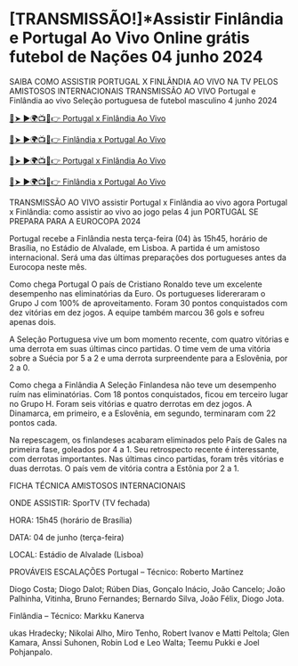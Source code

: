 # [TRANSMISSÃO!]*Assistir Finlândia e Portugal Ao Vivo Online grátis futebol de Nações 04 junho 2024

SAIBA COMO ASSISTIR PORTUGAL X FINLÂNDIA AO VIVO NA TV PELOS AMISTOSOS INTERNACIONAIS
TRANSMISSÃO AO VIVO Portugal e Finlândia ao vivo Seleção portuguesa de futebol masculino 4 junho 2024

[🔴➤ ►🌍📺📱👉 Portugal x Finlândia Ao Vivo](https://cutt.ly/Yeu91Ofs)

[🔴➤ ►🌍📺📱👉 Finlândia x Portugal Ao Vivo](https://cutt.ly/Yeu91Ofs)

[🔴➤ ►🌍📺📱👉 Portugal x Finlândia Ao Vivo](https://cutt.ly/Yeu91Ofs)

[🔴➤ ►🌍📺📱👉 Finlândia x Portugal Ao Vivo](https://cutt.ly/Yeu91Ofs)

TRANSMISSÃO AO VIVO assistir Portugal x Finlândia ao vivo agora Portugal x Finlândia: como assistir ao vivo ao jogo pelas 4 jun
PORTUGAL SE PREPARA PARA A EUROCOPA 2024

Portugal recebe a Finlândia nesta terça-feira (04) às 15h45, horário de Brasília, no Estádio de Alvalade, em Lisboa. A partida é um amistoso internacional. Será uma das últimas preparações dos portugueses antes da Eurocopa neste mês.

Como chega Portugal
O país de Cristiano Ronaldo teve um excelente desempenho nas eliminatórias da Euro. Os portugueses lidereraram o Grupo J com 100% de aproveitamento. Foram 30 pontos conquistados com dez vitórias em dez jogos. A equipe também marcou 36 gols e sofreu apenas dois.

A Seleção Portuguesa vive um bom momento recente, com quatro vitórias e uma derrota em suas últimas cinco partidas. O time vem de uma vitória sobre a Suécia por 5 a 2 e uma derrota surpreendente para a Eslovênia, por 2 a 0.

Como chega a Finlândia
A Seleção Finlandesa não teve um desempenho ruím nas eliminatórias. Com 18 pontos conquistados, ficou em terceiro lugar no Grupo H. Foram seis vitórias e quatro derrotas em dez jogos. A Dinamarca, em primeiro, e a Eslovênia, em segundo, terminaram com 22 pontos cada.

Na repescagem, os finlandeses acabaram eliminados pelo País de Gales na primeira fase, goleados por 4 a 1. Seu retrospecto recente é interessante, com derrotas importantes. Nas últimas cinco partidas, foram três vitórias e duas derrotas. O país vem de vitória contra a Estônia por 2 a 1.

FICHA TÉCNICA
AMISTOSOS INTERNACIONAIS

ONDE ASSISTIR: SporTV (TV fechada)

HORA: 15h45 (horário de Brasília)

DATA: 04 de junho (terça-feira)

LOCAL:  Estádio de Alvalade (Lisboa)

PROVÁVEIS ESCALAÇÕES
Portugal – Técnico: Roberto Martínez

Diogo Costa; Diogo Dalot; Rúben Dias, Gonçalo Inácio, João Cancelo; João Palhinha, Vitinha, Bruno Fernandes; Bernardo Silva, João Félix, Diogo Jota.

Finlândia – Técnico: Markku Kanerva

ukas Hradecky; Nikolai Alho, Miro Tenho, Robert Ivanov e Matti Peltola; Glen Kamara, Anssi Suhonen, Robin Lod e Leo Walta; Teemu Pukki e Joel Pohjanpalo.
